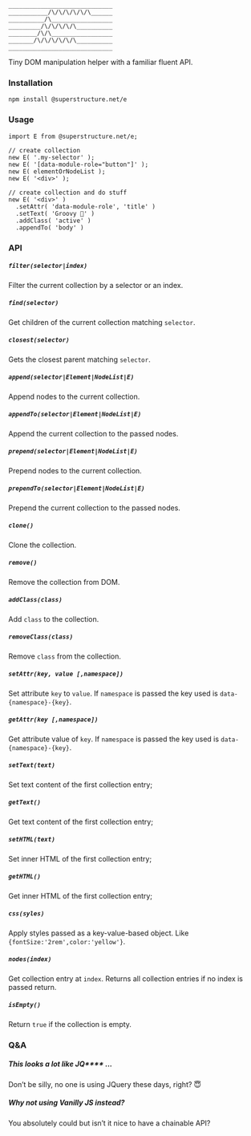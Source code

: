 `````
_____________________________
___________/\/\/\/\/\/\______
__________/\_________________
_________/\/\/\/\/\__________
________/\/\_________________
_______/\/\/\/\/\/\__________
_____________________________

`````

Tiny DOM manipulation helper with a familiar fluent API.

### Installation

`npm install @superstructure.net/e`


### Usage

`````
import E from @superstructure.net/e;

// create collection
new E( '.my-selector' );
new E( '[data-module-role="button"]' );
new E( elementOrNodeList );
new E( '<div>' );

// create collection and do stuff
new E( '<div>' )
  .setAttr( 'data-module-role', 'title' )
  .setText( 'Groovy 🎷' )
  .addClass( 'active' )
  .appendTo( 'body' )
`````


### API

##### `filter(selector|index)`

Filter the current collection by a selector or an index.

##### `find(selector)`
Get children of the current collection matching `selector`.

##### `closest(selector)`
Gets the closest parent matching `selector`.

##### `append(selector|Element|NodeList|E)`
Append nodes to the current collection.

##### `appendTo(selector|Element|NodeList|E)`
Append the current collection to the passed nodes.

#####  `prepend(selector|Element|NodeList|E)`
Prepend nodes to the current collection.

##### `prependTo(selector|Element|NodeList|E)`
Prepend the current collection to the passed nodes.

##### `clone()`
Clone the collection.

##### `remove()`
Remove the collection from DOM.

##### `addClass(class)`
Add `class` to the collection.

##### `removeClass(class)`
Remove `class` from the collection.

##### `setAttr(key, value [,namespace])`
Set attribute `key` to `value`. If `namespace` is passed the key used is `data-{namespace}-{key}`.

##### `getAttr(key [,namespace])`
Get attribute value of `key`. If `namespace` is passed the key used is `data-{namespace}-{key}`.

##### `setText(text)`
Set text content of the first collection entry;

##### `getText()`
Get text content of the first collection entry;

##### `setHTML(text)`
Set inner HTML of the first collection entry;

##### `getHTML()`
Get inner HTML of the first collection entry;

##### `css(syles)`
Apply styles passed as a key-value-based object. Like `{fontSize:'2rem',color:'yellow'}`.

##### `nodes(index)`
Get collection entry at `index`. Returns all collection entries if no index is passed return.

##### `isEmpty()`
Return `true` if the collection is empty.


### Q&A

#####  This looks a lot like JQ**** ...
Don’t be silly, no one is using JQuery these days, right? 😇

##### Why not using Vanilly JS instead?
You absolutely could but isn’t it nice to have a chainable API?

